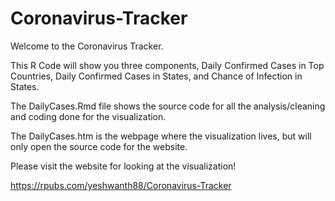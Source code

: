 # Coronavirus-Tracker

Welcome to the Coronavirus Tracker. 

This R Code will show you three components, Daily Confirmed Cases in Top Countries, Daily Confirmed Cases in States, and Chance of Infection in States.

The DailyCases.Rmd file shows the source code for all the analysis/cleaning and coding done for the visualization. 

The DailyCases.htm is the webpage where the visualization lives, but will only open the source code for the website.

Please visit the website for looking at the visualization!

https://rpubs.com/yeshwanth88/Coronavirus-Tracker

